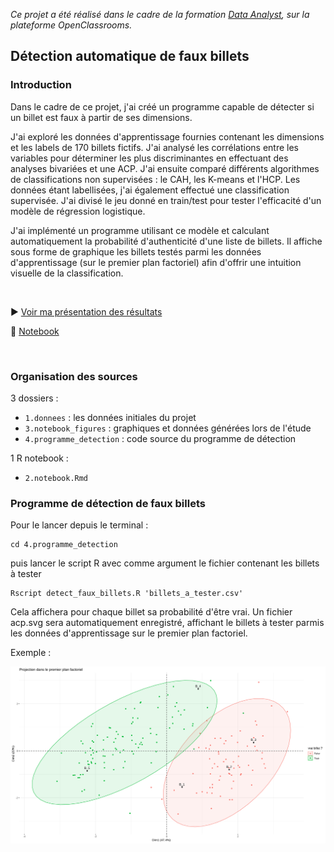 *Ce projet a été réalisé dans le cadre de la formation [Data Analyst](https://openclassrooms.com/fr/paths/65-data-analyst), sur la plateforme OpenClassrooms.*

## Détection automatique de faux billets

### Introduction

Dans le cadre de ce projet, j'ai créé un programme capable de détecter si un billet est faux à partir de ses dimensions.

J'ai exploré les données d'apprentissage fournies contenant les dimensions et les labels de 170 billets fictifs. J'ai analysé les corrélations entre les variables pour déterminer les plus discriminantes en effectuant des analyses bivariées et une ACP.
J'ai ensuite comparé différents algorithmes de classifications non supervisées : le CAH, les K-means et l'HCP. Les données étant labellisées, j'ai également effectué une classification supervisée. J'ai divisé le jeu donné en train/test pour tester l'efficacité d'un modèle de régression logistique.

J'ai implémenté un programme utilisant ce modèle et calculant automatiquement la probabilité d'authenticité d'une liste de billets. Il affiche sous forme de graphique les billets testés parmi les données d'apprentissage (sur le premier plan factoriel) afin d'offrir une intuition visuelle de la classification.

<br />

:arrow_forward: [Voir ma présentation des résultats](présentation.pdf)

:notebook: [Notebook](https://htmlpreview.github.io/?https://github.com/CharlieBrugvin/detection-faux-billets-en-R/blob/master/2.notebook.html)

<br />


### Organisation des sources

3 dossiers :
- `1.donnees` : les données initiales du projet
- `3.notebook_figures` : graphiques et données générées lors de l'étude
- `4.programme_detection` : code source du programme de détection
    
1 R notebook :
- `2.notebook.Rmd`

### Programme de détection de faux billets

Pour le lancer depuis le terminal :
```
cd 4.programme_detection
```
puis lancer le script R avec comme argument le fichier contenant les billets à tester
```
Rscript detect_faux_billets.R 'billets_a_tester.csv'
```

Cela affichera pour chaque billet sa probabilité d'être vrai. Un fichier acp.svg sera automatiquement enregistré, affichant le billets à tester parmis les données d'apprentissage sur le premier plan factoriel.

Exemple : 

![alt text](4.programme_detection/acp.svg)

